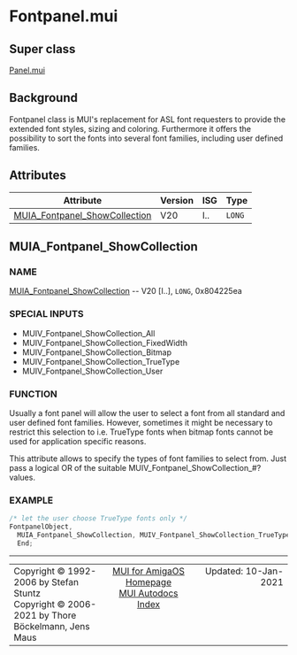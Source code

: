 # Fontpanel.mui
## Super class
[Panel.mui](MUI_Panel.md)
## Background
Fontpanel class is MUI's replacement for ASL font requesters to provide the
extended font styles, sizing and coloring. Furthermore it offers the
possibility to sort the fonts into several font families, including user
defined families.
## Attributes
Attribute|Version|ISG|Type
---------|-------|---|----
[MUIA_Fontpanel_ShowCollection](MUI_Fontpanel.md/#MUIA_Fontpanel_ShowCollection)|V20|I..|`LONG`

## MUIA_Fontpanel_ShowCollection
### NAME
[MUIA_Fontpanel_ShowCollection](MUI_Fontpanel.md/#MUIA_Fontpanel_ShowCollection) -- V20 [I..], `LONG`, 0x804225ea

### SPECIAL INPUTS
  * MUIV_Fontpanel_ShowCollection_All
  * MUIV_Fontpanel_ShowCollection_FixedWidth
  * MUIV_Fontpanel_ShowCollection_Bitmap
  * MUIV_Fontpanel_ShowCollection_TrueType
  * MUIV_Fontpanel_ShowCollection_User

### FUNCTION
Usually a font panel will allow the user to select a font from all standard
and user defined font families. However, sometimes it might be necessary
to restrict this selection to i.e. TrueType fonts when bitmap fonts cannot
be used for application specific reasons.

This attribute allows to specify the types of font families to select from.
Just pass a logical OR of the suitable MUIV_Fontpanel_ShowCollection_#?
values.

### EXAMPLE
```c++
/* let the user choose TrueType fonts only */
FontpanelObject,
  MUIA_Fontpanel_ShowCollection, MUIV_Fontpanel_ShowCollection_TrueType,
  End;
```

----
<table class='compact' style='border: none; border-spacing: 0px; margin: 0px' width='100%'>
<tr>
<td style='text-align: left; vertical-align: top' width='33%'>Copyright &copy 1992-2006 by Stefan Stuntz<br>Copyright &copy 2006-2021 by Thore B&ouml;ckelmann, Jens Maus</TD>
<td style='text-align: center; vertical-align: top' width='33%'>
<a href=http://muidev.de>MUI for AmigaOS Homepage</a><br>
<a href=http://muidev.de/wiki/Documentation>MUI Autodocs Index</a>
</td>
<td style='text-align: right; vertical-align: top' width='33%'>Updated: 10-Jan-2021</td>
</tr>
</table>
